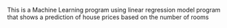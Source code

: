 This is a Machine Learning program using linear regression model program that shows a prediction of house prices based on the number of rooms
